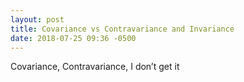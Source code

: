 ```yaml
---
layout: post
title: Covariance vs Contravariance and Invariance
date: 2018-07-25 09:36 -0500
---
```


Covariance, Contravariance, I don’t get it
